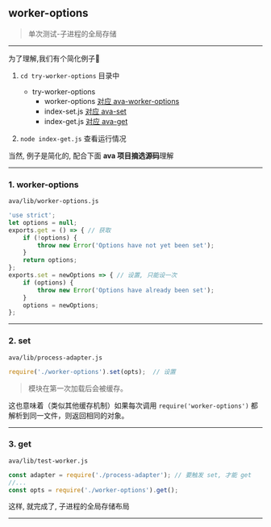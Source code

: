 ## worker-options

> 单次测试-子进程的全局存储

---

为了理解,我们有个简化例子🌰

1. `cd try-worker-options` 目录中

    - try-worker-options
        - worker-options [对应 ava-worker-options](#1-worker-options)
        - index-set.js   [对应 ava-set](#2-set)
        - index-get.js   [对应 ava-get](#3-get)

2. `node index-get.js` 查看运行情况

当然, 例子是简化的, 配合下面 **ava 项目摘选源码**理解

---

### 1. worker-options

`ava/lib/worker-options.js`

``` js
'use strict';
let options = null;
exports.get = () => { // 获取
	if (!options) {
		throw new Error('Options have not yet been set');
	}
	return options;
};
exports.set = newOptions => { // 设置, 只能设一次
	if (options) {
		throw new Error('Options have already been set');
	}
	options = newOptions;
};

```

---

### 2. set

`ava/lib/process-adapter.js`

``` js
require('./worker-options').set(opts);  // 设置
```

> 模块在第一次加载后会被缓存。 

这也意味着（类似其他缓存机制）如果每次调用 `require('worker-options')` 都解析到同一文件，则返回相同的对象。

---

### 3. get

`ava/lib/test-worker.js`

``` js
const adapter = require('./process-adapter'); // 要触发 set, 才能 get
//...
const opts = require('./worker-options').get();
```

这样, 就完成了, 子进程的全局存储布局

---
